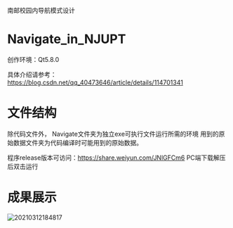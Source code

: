 南邮校园内导航模式设计

# Navigate_in_NJUPT

创作环境：Qt5.8.0

具体介绍请参考：https://blog.csdn.net/qq_40473646/article/details/114701341

# 文件结构

除代码文件外，
Navigate文件夹为独立exe可执行文件运行所需的环境
用到的原始数据文件夹为代码编译时可能用到的原始数据。

程序release版本可访问：https://share.weiyun.com/JNlGFCm6 PC端下载解压后双击运行

# 成果展示
![20210312184817](https://user-images.githubusercontent.com/54532953/110930007-90d7e100-8363-11eb-9047-eaf4c001eb3b.png)

